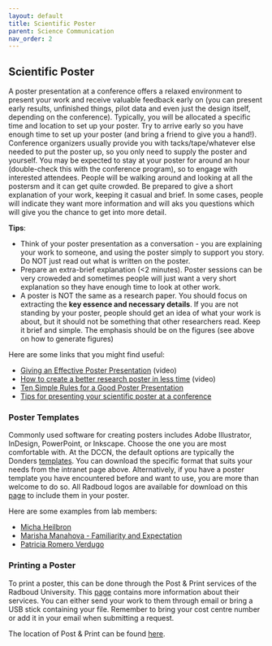 ```yaml
---
layout: default
title: Scientific Poster
parent: Science Communication
nav_order: 2
---
```


## Scientific Poster

A poster presentation at a conference offers a relaxed environment to present your work and receive valuable feedback early on (you can present early results, unfinished things, pilot data and even just the design itself, depending on the conference). Typically, you will be allocated a specific time and location to set up your poster. Try to arrive early so you have enough time to set up your poster (and bring a friend to give you a hand!). Conference organizers usually provide you with tacks/tape/whatever else needed to put the poster up, so you only need to supply the poster and yourself. You may be expected to stay at your poster for around an hour (double-check this with the conference program), so to engage with interested attendees. People will be walking around and looking at all the postersm and it can get quite crowded. Be prepared to give a short explanation of your work, keeping it casual and brief. In some cases, people will indicate they want more information and will aks you questions which will give you the chance to get into more detail. 

**Tips**:
* Think of your poster presentation as a conversation - you are explaining your work to someone, and using the poster simply to support you story. Do NOT just read out what is written on the poster.
* Prepare an extra-brief explanation (<2 minutes). Poster sessions can be very croweded and sometimes people will just want a very short explanation so they have enough time to look at other work.
* A poster is NOT the same as a research paper. You should focus on extracting the **key essence and necessary details**. If you are not standing by your poster, people should get an idea of what your work is about, but it should not be something that other researchers read. Keep it brief and simple. The emphasis should be on the figures (see above on how to generate figures)

Here are some links that you might find useful:

* [Giving an Effective Poster Presentation](https://www.youtube.com/watch?v=vMSaFUrk-FA) (video)
* [How to create a better research poster in less time](https://www.youtube.com/watch?v=1RwJbhkCA58) (video)
* [Ten Simple Rules for a Good Poster Presentation](https://www.ncbi.nlm.nih.gov/pmc/articles/PMC1876493/)
* [Tips for presenting your scientific poster at a conference](https://www.scientifica.uk.com/neurowire/tips-for-presenting-your-scientific-poster-at-a-conference)

### Poster Templates
Commonly used software for creating posters includes Adobe Illustrator, InDesign, PowerPoint, or Inkscape. Choose the one you are most comfortable with. At the DCCN, the default options are typically the Donders [templates](https://intranet.donders.ru.nl/index.php?id=2963). You can download the specific format that suits your needs from the intranet page above. Alternatively, if you have a poster template you have encountered before and want to use, you are more than welcome to do so. All Radboud logos are available for download on this [page](https://www.ru.nl/corporateidentity/basic-elements/logo/) to include them in your poster. 

Here are some examples from lab members:

* [Micha Heilbron](https://pbs.twimg.com/media/D2XDExMUcAAW3rV.jpg:large)
* [Marisha Manahova - Familiarity and Expectation](http://predictivebrain.wikidot.com/local--files/communicating-findings/Mariya%20Manahova%20Familiarity%20and%20Expectation)
* [Patricia Romero Verdugo](http://predictivebrain.wikidot.com/local--files/communicating-findings/Patricia%20Romero%20Verdugo%20-%20Choice%20enhances%20curiosity)

### Printing a Poster
To print a poster, this can be done through the Post & Print services of the Radboud University. This [page](https://www.ru.nl/en/services/services-and-facilities/shops/post-print) contains more information about their services. You can either send your work to them through email or bring a USB stick containing your file. Remember to bring your cost centre number or add it in your email when submitting a request. 

The location of Post & Print can be found [here](https://www.ru.nl/en/about-us/the-campus/buildings-and-spaces/erasmus-building/post-print). 

